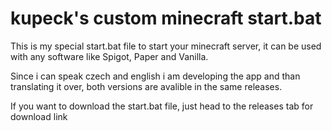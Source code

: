 # kupeck's custom minecraft start.bat

This is my special start.bat file to start your minecraft server, it can be used with any software like Spigot, Paper and Vanilla.

Since i can speak czech and english i am developing the app and than translating it over, both versions are avalible in the same releases.

If you want to download the start.bat file, just head to the releases tab for download link
